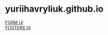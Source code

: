 # yuriihavryliuk.github.io
<a href="https://yuriihavryliuk.github.io/form_ui/dist/">FORM UI</a><br>
<a href="https://yuriihavryliuk.github.io/footers/app">FOOTERS UI</a>


